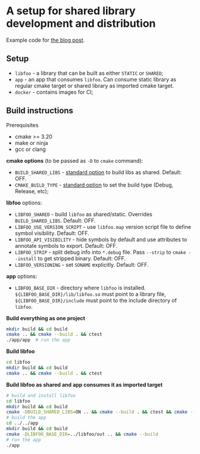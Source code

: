 # A setup for shared library development and distribution

Example code for [the blog post](https://andreynautilus.github.io/posts/2025-09-02-distributing-linux-so/).

## Setup

- `libfoo` - a library that can be built as either `STATIC` or `SHARED`;
- `app` - an app that consumes `libfoo`. Can consume static library as regular cmake target
  or shared library as imported cmake target.
- `docker` - contains images for CI;

## Build instructions

Prerequisites

- cmake >= 3.20
- make or ninja
- gcc or clang

**cmake options** (to be passed as `-D` to `cmake` command):

- `BUILD_SHARED_LIBS` - [standard option](https://cmake.org/cmake/help/latest/variable/BUILD_SHARED_LIBS.html) to build libs as shared. Default: OFF.
- `CMAKE_BUILD_TYPE` - [standard option](https://cmake.org/cmake/help/latest/variable/CMAKE_BUILD_TYPE.html) to set the build type (Debug, Release, etc);

**libfoo** options:

- `LIBFOO_SHARED` - build `libfoo` as shared/static. Overrides `BUILD_SHARED_LIBS`. Default: OFF.
- `LIBFOO_USE_VERSION_SCRIPT` - use `libfoo.map` version script file to define symbol visibility. Default: OFF.
- `LIBFOO_API_VISIBILITY` - hide symbols by default and use attributes to annotate symbols to export. Default: OFF.
- `LIBFOO_STRIP` - split debug info into `*.debug` file. Pass `--strip` to `cmake --install` to get stripped binary. Default: OFF.
- `LIBFOO_VERSIONING` - set `SONAME` explicitly. Default: OFF.

**app** options:

- `LIBFOO_BASE_DIR` - directory where `libfoo` is installed.
  `${LIBFOO_BASE_DIR}/lib/libfoo.so` must point to a library file,
  `${LIBFOO_BASE_DIR}/include` must point to the include directory of `libfoo`.

**Build everything as one project**

```bash
mkdir build && cd build
cmake .. && cmake --build . && ctest
./app/app  # run the app
```

**Build libfoo**

```bash
cd libfoo
mkdir build && cd build
cmake .. && cmake --build . && ctest
```

**Build libfoo as shared and app consumes it as imported target**

```bash
# build and install libfoo
cd libfoo
mkdir build && cd build
cmake -DBUILD_SHARED_LIBS=ON .. && cmake --build . && ctest && cmake --install . --prefix=../out
# build the app
cd ../../app
mkdir build && cd build
cmake -DLIBFOO_BASE_DIR=../libfoo/out .. && cmake --build
# run the app
./app
```
